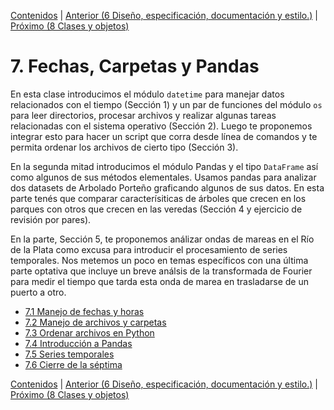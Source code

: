 [Contenidos](../Contenidos.md) \| [Anterior (6 Diseño, especificación, documentación y estilo.)](../06_Plt_Especificacion_y_Documentacion/00_Resumen.md) \| [Próximo (8 Clases y objetos)](../08_OOP/00_Resumen.md)

# 7. Fechas, Carpetas y Pandas
En esta clase introducimos el módulo `datetime` para manejar datos relacionados con el tiempo (Sección 1) y un par de funciones del módulo `os` para leer directorios, procesar archivos y realizar algunas tareas relacionadas con el sistema operativo (Sección 2). Luego te proponemos integrar esto para hacer un script que corra desde línea de comandos y te permita ordenar los archivos de cierto tipo (Sección 3).

En la segunda mitad introducimos el módulo Pandas y el tipo `DataFrame` así como algunos de sus métodos elementales. Usamos pandas para analizar dos datasets de Arbolado Porteño graficando algunos de sus datos. En esta parte tenés que comparar caracterísiticas de  árboles que crecen en los parques con otros que crecen en las veredas (Sección 4 y ejercicio de revisión por pares).

En la parte, Sección 5, te proponemos análizar ondas de mareas en el Río de la Plata como excusa para introducir el procesamiento de series temporales. Nos metemos un poco en temas específicos con una última parte optativa que incluye un breve análsis de la transformada de Fourier para medir el tiempo que tarda esta onda de marea en trasladarse de un puerto a otro.


* [7.1 Manejo de fechas y horas](01_Fechas.md)
* [7.2 Manejo de archivos y carpetas](02_Archivos_y_Directorios.md)
* [7.3 Ordenar archivos en Python](03_Ordenando_archivos.md)
* [7.4 Introducción a Pandas](04_Pandas.md)
* [7.5 Series temporales](05_Series_Temporales.md)
* [7.6 Cierre de la séptima](06_Cierre.md)


[Contenidos](../Contenidos.md) \| [Anterior (6 Diseño, especificación, documentación y estilo.)](../06_Plt_Especificacion_y_Documentacion/00_Resumen.md) \| [Próximo (8 Clases y objetos)](../08_OOP/00_Resumen.md)
